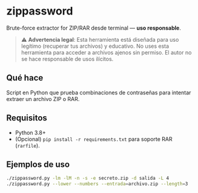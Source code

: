 # zippassword

Brute-force extractor for ZIP/RAR desde terminal — **uso responsable**.

> ⚠️ **Advertencia legal**: Esta herramienta está diseñada para uso legítimo (recuperar tus archivos) y educativo. No uses esta herramienta para acceder a archivos ajenos sin permiso. El autor no se hace responsable de usos ilícitos.

## Qué hace
Script en Python que prueba combinaciones de contraseñas para intentar extraer un archivo ZIP o RAR.

## Requisitos
- Python 3.8+
- (Opcional) `pip install -r requirements.txt` para soporte RAR (`rarfile`).

## Ejemplos de uso
```bash
./zippassword.py -lm -lM -n -s -e secreto.zip -d salida -L 4
./zippassword.py --lower --numbers --entrada=archivo.zip --length=3
